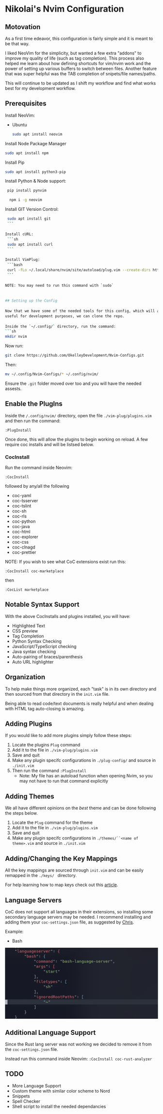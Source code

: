 # Nikolai's Nvim Configuration

## Motovation
As a first time edeavor, this configuration is fairly simple and it is meant 
to be that way.          

I liked NeoVim for the simplicity, but wanted a few extra "addons" to improve
my quality of life (such as tag completion). This process also helped me
learn about how defining shortcuts for vim/nvim work and the power of setting
up various buffers to switch between files. Another feature that was super 
helpful was the TAB completion of snipets/file names/paths.        

This will continue to be updated as I shift my workflow and find what works 
best for my development workflow. 

## Prerequisites

Install NeoVim:

- Ubuntu
    ```bash
    sudo apt install neovim
    ```

Install Node Package Manager
```sh
sudo apt install npm
```

Install Pip 

```sh
sudo apt install python3-pip
```

Install Python & Node support:
   ```sh
    pip install pynvim
   ```

  ```sh
    npm i -g neovim
  ```
Install GIT Version Control:

   ```sh
    sudo apt install git
    ```

Install cURL:
    ```sh
    sudo apt install curl
    ```

Install VimPlug:
    ```bash
    curl -fLo ~/.local/share/nvim/site/autoload/plug.vim --create-dirs https://raw.githubusercontent.com/junegunn/vim-plug/master/plug.vim
    ```

NOTE: You may need to run this command with `sudo`


## Setting up the Config

Now that we have some of the needed tools for this config, which will also be
useful for development purposes, we can clone the repo.
   
Inside the `~/.config/` directory, run the command:
```sh
mkdir nvim
```

Now run:
```bash
git clone https://github.com/OkelleyDevelopment/Nvim-Configs.git
```

Then:
```bash
mv ~/.config/Nvim-Configs/* ~/.config/nvim/
```

Ensure the `.git` folder moved over too and you will have the needed assests.

## Enable the PlugIns
Inside the `/.config/nvim/` directory, open the file `./vim-plug/plugins.vim` and then run the command:

```vim
:PlugInstall
```
Once done, this will allow the plugins to begin working on reload. A few require coc installs and will be listsed below.

### CocInstall
Run the command inside Neovim:
```
:CocInstall 
```
followed by any/all the following

* coc-yaml
* coc-tsserver
* coc-tslint
* coc-sh
* coc-rls
* coc-python
* coc-java
* coc-html
* coc-explorer
* coc-css
* coc-clnagd
* coc-prettier


NOTE: If you wish to see what CoC extensions exist run this:
```
:CocInstall coc-marketplace
```

then

```
:CocList marketplace
```

## Notable Syntax Support
With the above CocInstalls and plugins installed, you will have:

- Highlighted Text
- CSS preview
- Tag Completion
- Python Syntax Checking
- JavaScript/TypeScript checking
- Java syntax checking
- Auto-pairing of braces/parenthesis
- Auto URL highlighter

## Organization

To help make things more organized, each "task" is in its own directory
and then sourced from that directory in the `init.vim` file.  

Being able to read code/text documents is really helpful and when dealing
with HTML tag auto-closing is amazing.  

## Adding Plugins

If you would like to add more plugins simply follow these steps:
1. Locate the plugins `Plug` command
2. Add it to the file in `./vim-plug/plugins.vim`
3. Save and quit
4. Make any plugin specifc configurations in `./plug-config/` and source in
`./init.vim`
5. Then run the command `:PlugInstall`
    - Note: My file has an autoload function when opening Nvim, so
    you may not have to run that command explicitly

## Adding Themes

We all have different opinions on the *best* theme and can be done following
the steps below.
1. Locate the `Plug` command for the theme
2. Add it to the file in `./vim-plug/plugins.vim`
3. Save and quit
4. Make any plugin specifc configurations in `./themes/``<name of theme>.vim` and source in
`./init.vim`

## Adding/Changing the Key Mappings
All the key mappings are sourced through `init.vim` and can be easily remapped
in the 
    ```
    ./keys/ 
    ```
directory. 

For help learning how to map keys check out this [article](https://medium.com/vim-drops/understand-vim-mappings-and-create-your-own-shortcuts-f52ee4a6b8ed).

## Language Servers
CoC does not support all languages in their extensions, so installing
some secondary language servers may be needed. I recommend installing and
adding them your `coc-settings.json` file, as suggested by [Chris](https://www.chrisatmachine.com/).

Example:
- Bash

![Nikolai Config](./util/bash.png)

## Additional Language Support 
Since the Rust lang server was not working we decided to remove it from 
the `coc-settings.json` file.

Instead run this command inside Neovim:
    ```
    :CocInstall coc-rust-analyzer
    ```

## TODO
- More Language Support
- Custom theme with similar color scheme to Nord
- Snippets
- Spell Checker
- Shell script to install the needed dependancies
